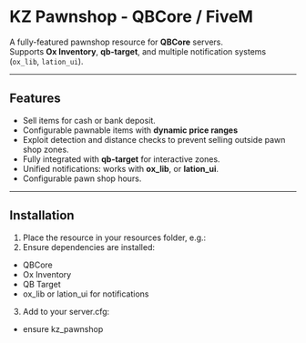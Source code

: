 # KZ Pawnshop - QBCore / FiveM

A fully-featured pawnshop resource for **QBCore** servers.  
Supports **Ox Inventory**, **qb-target**, and multiple notification systems (`ox_lib`, `lation_ui`).

---

## Features

- Sell items for cash or bank deposit.
- Configurable pawnable items with **dynamic price ranges**
- Exploit detection and distance checks to prevent selling outside pawn shop zones.
- Fully integrated with **qb-target** for interactive zones.
- Unified notifications: works with **ox_lib**, or **lation_ui**.
- Configurable pawn shop hours.

---

## Installation

1. Place the resource in your resources folder, e.g.:
2. Ensure dependencies are installed:
- QBCore
- Ox Inventory
- QB Target
- ox_lib or lation_ui for notifications
3. Add to your server.cfg:
- ensure kz_pawnshop



